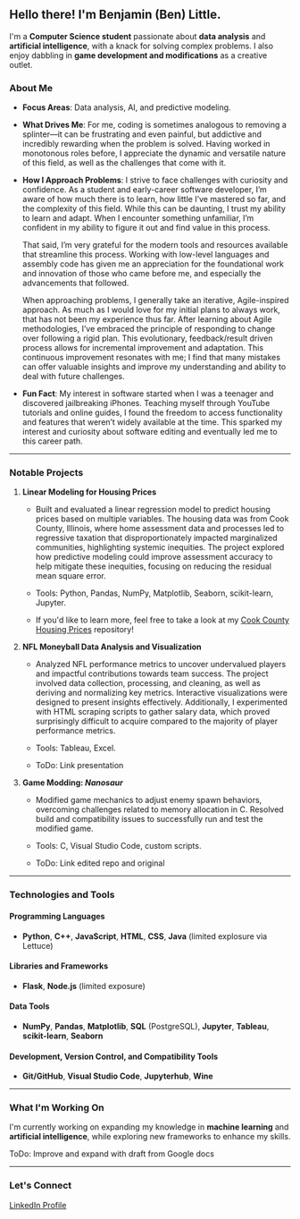 
## Hello there! I'm Benjamin (Ben) Little. 

I'm a **Computer Science student** passionate about **data analysis** and **artificial intelligence**, with a knack for solving complex problems. 
I also enjoy dabbling in **game development and modifications** as a creative outlet.  

### About Me
- **Focus Areas**: Data analysis, AI, and predictive modeling.
- **What Drives Me**: For me, coding is sometimes analogous to removing a splinter—it can be frustrating and even painful, but addictive and incredibly rewarding when the problem is solved.
  Having worked in monotonous roles before, I appreciate the dynamic and versatile nature of this field, as well as the challenges that come with it.
- **How I Approach Problems**: I strive to face challenges with curiosity and confidence. As a student and early-career software developer, I’m aware of how much there is to learn, how little I’ve mastered so far, and the complexity of this field. While this can be daunting, I trust my ability to learn and adapt. When I encounter something unfamiliar, I’m confident in my ability to figure it out and find value in this process.

  That said, I’m very grateful for the modern tools and resources available that streamline this process. Working with low-level languages and assembly code has given me an appreciation for the foundational work and innovation of those who came before me, and especially the advancements that followed. 

  When approaching problems, I generally take an iterative, Agile-inspired approach. As much as I would love for my initial plans to always work, that has not been my experience thus far. After learning about Agile methodologies, I’ve embraced the principle of responding to change over following a rigid plan. This evolutionary, feedback/result driven process allows for incremental improvement and adaptation. This continuous improvement resonates with me; I find that many mistakes can offer valuable insights and improve my understanding and ability to deal with future challenges. 

- **Fun Fact**: My interest in software started when I was a teenager and discovered jailbreaking iPhones. Teaching myself through YouTube tutorials and online guides, I found the freedom to access functionality and features that weren’t widely available at the time. This sparked my interest and curiosity about software editing and eventually led me to this career path. 

---

### Notable Projects
1. **Linear Modeling for Housing Prices**  
   - Built and evaluated a linear regression model to predict housing prices based on multiple variables. The housing data was from Cook County, Illinois, where home assessment data and processes led to regressive taxation that disproportionately impacted marginalized communities, highlighting systemic inequities. The project explored how predictive modeling could improve assessment accuracy to help mitigate these inequities, focusing on reducing the residual mean square error. 

   - Tools: Python, Pandas, NumPy, Matplotlib, Seaborn, scikit-learn, Jupyter.
  
   - If you'd like to learn more, feel free to take a look at my [Cook County Housing Prices](https://github.com/BenLittle24/CookCountyHousingPrices) repository! 

2. **NFL Moneyball Data Analysis and Visualization**  
   - Analyzed NFL performance metrics to uncover undervalued players and impactful contributions towards team success. The project involved data collection, processing, and cleaning, as well as deriving and normalizing key metrics. Interactive visualizations were designed to present insights effectively. Additionally, I experimented with HTML scraping scripts to gather salary data, which proved surprisingly difficult to acquire compared to the majority of player performance metrics.
   
   - Tools: Tableau, Excel.
  
   - ToDo: Link presentation
<!--
3. **SIR Modeling for Disease Spread**  
   - Simulated and visualized disease spread using various modeling techniques, including matrix-based methods.  
   - Tools: Python, NumPy, Matplotlib, Jupyter.
-->

3. **Game Modding: *Nanosaur***  
   - Modified game mechanics to adjust enemy spawn behaviors, overcoming challenges related to memory allocation in C. Resolved build and compatibility issues to successfully run and test the modified game.
   
   - Tools: C, Visual Studio Code, custom scripts.
  
   - ToDo: Link edited repo and original  

---

### Technologies and Tools
#### Programming Languages
- **Python**, **C++**, **JavaScript**, **HTML**, **CSS**, **Java** (limited explosure via Lettuce)

#### Libraries and Frameworks
- **Flask**, **Node.js** (limited exposure)

#### Data Tools
- **NumPy**, **Pandas**, **Matplotlib**, **SQL** (PostgreSQL), **Jupyter**, **Tableau**, **scikit-learn**, **Seaborn**

#### Development, Version Control, and Compatibility Tools
- **Git/GitHub**, **Visual Studio Code**, **Jupyterhub**, **Wine**

---

### What I'm Working On
I'm currently working on expanding my knowledge in **machine learning** and **artificial intelligence**, while exploring new frameworks to enhance my skills.

ToDo: Improve and expand with draft from Google docs 

---

### Let's Connect
[LinkedIn Profile](www.linkedin.com/in/benjamin-little-49b1a71a8)


<!---
BenLittle24/BenLittle24 is a ✨ special ✨ repository because its `README.md` (this file) appears on your GitHub profile.
You can click the Preview link to take a look at your changes.
--->
